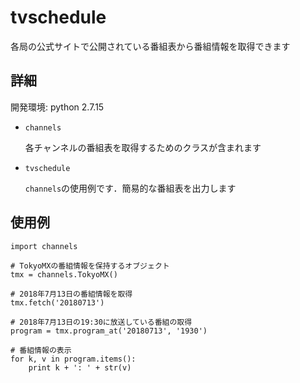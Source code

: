 # tvschedule

各局の公式サイトで公開されている番組表から番組情報を取得できます

## 詳細
開発環境: python 2.7.15
- `channels`

  各チャンネルの番組表を取得するためのクラスが含まれます
- `tvschedule`

  `channels`の使用例です．簡易的な番組表を出力します
  
## 使用例
    import channels
    
    # TokyoMXの番組情報を保持するオブジェクト
    tmx = channels.TokyoMX()
    
    # 2018年7月13日の番組情報を取得
    tmx.fetch('20180713')
    
    # 2018年7月13日の19:30に放送している番組の取得
    program = tmx.program_at('20180713', '1930')
    
    # 番組情報の表示
    for k, v in program.items():
        print k + ': ' + str(v)
